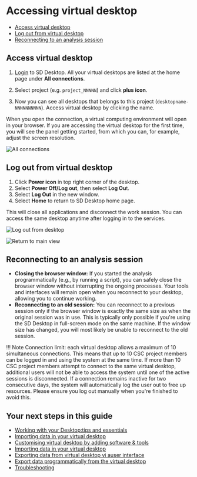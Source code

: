 # Accessing virtual desktop


* [Access virtual desktop](#access-virtual-desktop)
* [Log out from virtual desktop](#log-out-from-virtual-desktop)
* [Reconnecting to an analysis session](#reconnecting-to-an-analysis-session)


## Access virtual desktop

1. [Login](./sd-desktop-login.md) to SD Desktop. All your virtual desktops are listed at the home page under **All connections**.

2. Select project (e.g. `project_NNNNN`) and click **plus icon**.
  
3. Now you can see all desktops that belongs to this project (`desktopname-NNNNNNNNNN`). Access virtual desktop by clicking the name.

When you open the connection, a virtual computing environment will open in your browser. If you are accessing the virtual desktop for the first time, you will see the panel getting started, from which you can, for example, adjust the screen resolution.

![All connections](https://a3s.fi/docs-files/sensitive-data/SD_Desktop/Desktop_AllConnections.png)


## Log out from virtual desktop

1. Click **Power icon** in top right corner of the desktop. 
2. Select **Power Off/Log out**, then select **Log Ou**t.
3. Select **Log Out** in the new window.
4. Select **Home** to return to SD Desktop home page. 

This will close all applications and disconnect the work session. You can access the same desktop anytime after logging in to the services.

![Log out from desktop](https://a3s.fi/docs-files/sensitive-data/SD_Desktop/Desktop_LogOut1.png)

![Return to main view](https://a3s.fi/docs-files/sensitive-data/SD_Desktop/Desktop_LogOut2.png)

## Reconnecting to an analysis session

* **Closing the browser window:** If you started the analysis programmatically (e.g., by running a script), you can safely close the browser window without interrupting the ongoing processes. Your tools and interfaces will remain open when you reconnect to your desktop, allowing you to continue working.
* **Reconnecting to an old session:** You can reconnect to a previous session only if the browser window is exactly the same size as when the original session was in use. This is typically only possible if you're using the SD Desktop in full-screen mode on the same machine. If the window size has changed, you will most likely be unable to reconnect to the old session.

!!! Note
    Connection limit: each virtual desktop allows a maximum of 10 simultaneous connections. This means that up to 10 CSC project members can be logged in and using the system at the same time. If more than 10 CSC project members attempt to connect to the same virtual desktop, additional users will not be able to access the system until one of the active sessions is disconnected.
    If a connection remains inactive for two consecutive days, the system will automatically log the user out to free up resources. Please ensure you log out manually when you're finished to avoid this.


## Your next steps in this guide

* [Working with your Desktop:tips and essentials](./sd-desktop-working.md)
* [Importing data in your virtual desktop](./sd-desktop-access.md)
* [Customising virtual desktop by adding software & tools](./sd-desktop-software.md)
* [Importing data in your virtual desktop](./sd-desktop-access.md)
* [Exporting data from virtual desktop vi auser interface](./sd-desktop-export.md)
* [Export data programmatically from the virtual desktop](./sd-desktop-export-commandline.md)
* [Troubleshooting](./sd-desktop-troubleshooting.md)
